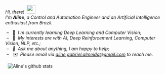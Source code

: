*Hi, there!* &nbsp;<img src="https://user-images.githubusercontent.com/5679180/79618120-0daffb80-80be-11ea-819e-d2b0fa904d07.gif" width="27px">   
*I'm **Aline**, a Control and Automation Engineer and an Artificial Intelligence enthusiast from Brazil.*  

&nbsp;– &nbsp; 🌱 &nbsp;*I'm currently learning Deep Learning and Computer Vision;*  
&nbsp;– &nbsp; 👾 &nbsp;*My interests are with AI, Deep Reinforcement Learning, Computer Vision, NLP, etc.;  
&nbsp;– &nbsp; 💬 &nbsp;*Ask me about anything, I am happy to help;*  
&nbsp;– &nbsp; ✉️ &nbsp;Please email via aline.gabriel.almeida@gmail.com to reach me.*

&nbsp; 
![Aline's github stats](https://github-readme-stats.vercel.app/api?username=almeidaalin3&show_icons=true&hide_border=true)
&nbsp;  
<!--
 <img align="right" alt="" src=""/> 
-->


